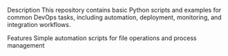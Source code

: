 Description
This repository contains basic Python scripts and examples for common DevOps tasks, including automation, deployment, monitoring, and integration workflows.

Features
Simple automation scripts for file operations and process management
